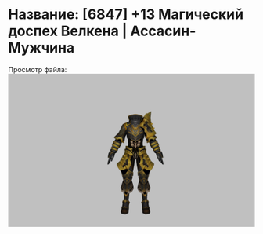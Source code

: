 # Название: [6847] +13 Магический доспех Велкена | Ассасин-Мужчина

Просмотр файла:
![p060023.png](p060023.png)